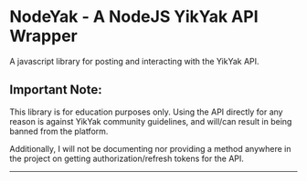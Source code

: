 # NodeYak - A NodeJS YikYak API Wrapper

A javascript library for posting and interacting with the YikYak API.

## Important Note:

This library is for education purposes only. Using the API directly for any reason is against YikYak community guidelines, and will/can result in being banned from the platform.

Additionally, I will not be documenting nor providing a method anywhere in the project on getting authorization/refresh tokens for the API.

---
